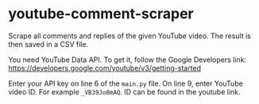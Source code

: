 # youtube-comment-scraper
Scrape all comments and replies of the given YouTube video. The result is then saved in a CSV file.

You need YouTube Data API. To get it, follow the Google Developers link: https://developers.google.com/youtube/v3/getting-started

Enter your API key on line 6 of the `main.py` file. On line 9, enter YouTube video ID. For example `_VB39Jo8mAQ`. ID can be found in the youtube link.
